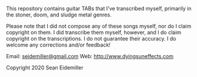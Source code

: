 This repository contains guitar TABs that I've transcribed myself, primarily in the stoner, doom,
and sludge metal genres.

Please note that I did not compose any of these songs myself, nor do I claim copyright on them. I
did transcribe them myself, however, and I do claim copyright on the transcriptions. I do not
guarantee their accuracy. I do welcome any corrections and/or feedback!

Email: seidemiller@gmail.com
Web: http://www.dyingsuneffects.com

Copyright 2020 Sean Eidemiller
